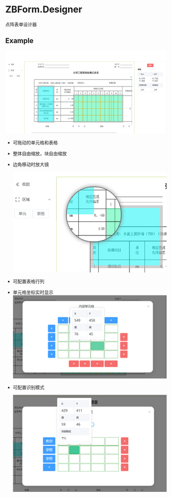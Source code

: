 # ZBForm.Designer

点阵表单设计器

## Example

![Main](./docs/Main.png)

+ 可拖动的单元格和表格
+ 整体自由缩放，块自由缩放
+ 边角移动时放大镜

    ![Resize](./docs/Resize.png)

+ 可配置表格行列
+ 单元格坐标实时显示
  ![RowCol](./docs/RowCol.png)

+ 可配置识别模式
  
  ![Mode](./docs/Mode.png)